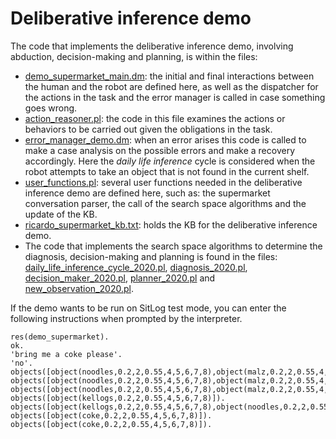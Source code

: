 # Deliberative inference demo
The code that implements the deliberative inference demo, involving abduction, decision-making and planning, is within the files:

- [demo_supermarket_main.dm](https://github.com/SitLog/source_code/blob/master/apps/german_open_2019/demo_supermarket/demo_supermarket_main.dm): the initial and final interactions between the human and the robot are defined here, as well as the dispatcher for the actions in the task and the error manager is called in case something goes wrong.
- [action_reasoner.pl](https://github.com/SitLog/source_code/blob/master/apps/german_open_2019/demo_supermarket/action_reasoner.pl): the code in this file examines the actions or behaviors to be carried out given the obligations in the task.
- [error_manager_demo.dm](https://github.com/SitLog/source_code/blob/master/apps/german_open_2019/demo_supermarket/error_manager_demo.dm): when an error arises this code is called to make a case analysis on the possible errors and make a recovery accordingly. Here the *daily life inference* cycle is considered when the robot attempts to take an object that is not found in the current shelf.
- [user_functions.pl](https://github.com/SitLog/source_code/blob/master/apps/test_behaviors/user_functions.pl): several user functions needed in the deliberative inference demo are defined here, such as: the supermarket conversation parser, the call of the search space algorithms and the update of the KB.
- [ricardo_supermarket_kb.txt](https://github.com/SitLog/source_code/blob/master/knowledge_base/ricardo_supermarket_kb.txt): holds the KB for the deliberative inference demo.
- The code that implements the search space algorithms to determine the diagnosis, decision-making and planning is found in the files: [daily_life_inference_cycle_2020.pl](https://github.com/SitLog/source_code/blob/master/knowledge_base/daily_life_inference_cycle_2020.pl), [diagnosis_2020.pl](https://github.com/SitLog/source_code/blob/master/knowledge_base/diagnosis_2020.pl), [decision_maker_2020.pl](https://github.com/SitLog/source_code/blob/master/knowledge_base/decision_maker_2020.pl), [planner_2020.pl](https://github.com/SitLog/source_code/blob/master/knowledge_base/planner_2020.pl) and [
new_observation_2020.pl](https://github.com/SitLog/source_code/blob/master/knowledge_base/new_observation_2020.pl).

If the demo wants to be run on SitLog test mode, you can enter the following instructions when prompted by the interpreter.

    res(demo_supermarket).
    ok.
    'bring me a coke please'.
    'no'.
    objects([object(noodles,0.2,2,0.55,4,5,6,7,8),object(malz,0.2,2,0.55,4,5,6,7,8)]).
    objects([object(noodles,0.2,2,0.55,4,5,6,7,8),object(malz,0.2,2,0.55,4,5,6,7,8)]).
    objects([object(noodles,0.2,2,0.55,4,5,6,7,8),object(malz,0.2,2,0.55,4,5,6,7,8)]).
    objects([object(kellogs,0.2,2,0.55,4,5,6,7,8)]).
    objects([object(kellogs,0.2,2,0.55,4,5,6,7,8),object(noodles,0.2,2,0.55,4,5,6,7,8)]).
    objects([object(coke,0.2,2,0.55,4,5,6,7,8)]).
    objects([object(coke,0.2,2,0.55,4,5,6,7,8)]).

